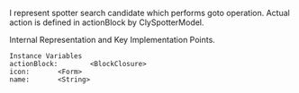 I represent spotter search candidate which performs goto operation.
Actual action is defined in actionBlock by ClySpotterModel. 
 
Internal Representation and Key Implementation Points.

    Instance Variables
	actionBlock:		<BlockClosure>
	icon:		<Form>
	name:		<String>